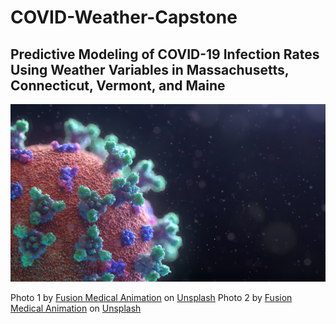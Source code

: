 # COVID-Weather-Capstone
## Predictive Modeling of COVID-19 Infection Rates Using Weather Variables in Massachusetts, Connecticut, Vermont, and Maine
![COVID image1](/Data/fusion-medical-animation-EAgGqOiDDMg-unsplash.jpg)
















Photo 1 by <a href="https://unsplash.com/@fusion_medical_animation?utm_source=unsplash&utm_medium=referral&utm_content=creditCopyText">Fusion Medical Animation</a> on <a href="https://unsplash.com/s/photos/covid?utm_source=unsplash&utm_medium=referral&utm_content=creditCopyText">Unsplash</a>
Photo 2 by <a href="https://unsplash.com/@fusion_medical_animation?utm_source=unsplash&utm_medium=referral&utm_content=creditCopyText">Fusion Medical Animation</a> on <a href="https://unsplash.com/s/photos/covid?utm_source=unsplash&utm_medium=referral&utm_content=creditCopyText">Unsplash</a>
  
